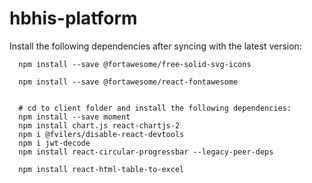 # hbhis-platform

Install the following dependencies after syncing with the latest version:

      npm install --save @fortawesome/free-solid-svg-icons

      npm install --save @fortawesome/react-fontawesome


      # cd to client folder and install the following dependencies:
      npm install --save moment
      npm install chart.js react-chartjs-2
      npm i @fvilers/disable-react-devtools
      npm i jwt-decode
      npm install react-circular-progressbar --legacy-peer-deps
      
      npm install react-html-table-to-excel

